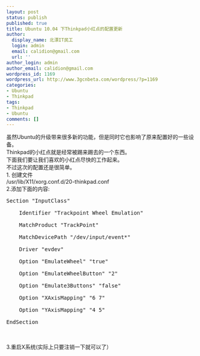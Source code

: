 ```yaml
---
layout: post
status: publish
published: true
title: Ubuntu 10.04 下Thinkpad小红点的配置更新
author:
  display_name: 北漂IT民工
  login: admin
  email: calidion@gmail.com
  url: ''
author_login: admin
author_email: calidion@gmail.com
wordpress_id: 1169
wordpress_url: http://www.3gcnbeta.com/wordpress/?p=1169
categories:
- Ubuntu
- Thinkpad
tags:
- Thinkpad
- Ubuntu
comments: []
---
```

<p>虽然Ubuntu的升级带来很多新的功能，但是同时它也影响了原来配置好的一些设备。<br />
Thinkpad的小红点就是经常被踢来踢去的一个东西。<br />
下面我们要让我们喜欢的小红点尽快的工作起来。<br />
不过这次的配置还是很简单。<br />
1. 创建文件<br />
 /usr/lib/X11/xorg.conf.d/20-thinkpad.conf<br />
2.添加下面的内容:</p>
<pre>
Section "InputClass"<br />
    Identifier "Trackpoint Wheel Emulation"<br />
    MatchProduct "TrackPoint"<br />
    MatchDevicePath "/dev/input/event*"<br />
    Driver "evdev"<br />
    Option "EmulateWheel" "true"<br />
    Option "EmulateWheelButton" "2"<br />
    Option "Emulate3Buttons" "false"<br />
    Option "XAxisMapping" "6 7"<br />
    Option "YAxisMapping" "4 5"<br />
EndSection<br />
</pre><br />
3.重启X系统(实际上只要注销一下就可以了）</p>
